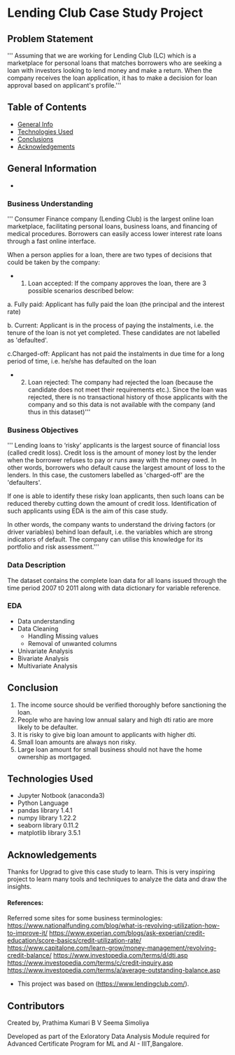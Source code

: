 # Lending Club Case Study Project

## Problem Statement
''' Assuming that we are working for Lending Club (LC) which is a marketplace for personal loans that matches borrowers who are seeking a loan with investors looking to lend money and make a return. When the company receives the loan application, it has to make a decision for loan approval based on applicant's profile.'''

## Table of Contents

* [General Info](#general-information)
* [Technologies Used](#technologies-used)
* [Conclusions](#conclusions)
* [Acknowledgements](#acknowledgements)

## General Information
-
###  Business Understanding

''' Consumer Finance company (Lending Club) is the largest online loan marketplace, facilitating personal loans, business loans, and financing of medical procedures. Borrowers can easily access lower interest rate loans through a fast online interface.

When a person applies for a loan, there are two types of decisions that could be taken by the company:

* 1. Loan accepted: If the company approves the loan, there are 3 possible scenarios described below:

a. Fully paid: Applicant has fully paid the loan (the principal and the interest rate)

b. Current: Applicant is in the process of paying the instalments, i.e. the tenure of the loan is not yet completed. These
candidates are not labelled as 'defaulted'.

c.Charged-off: Applicant has not paid the instalments in due time for a long period of time, i.e. he/she has defaulted on the loan

* 2. Loan rejected: The company had rejected the loan (because the candidate does not meet their requirements etc.). Since the loan was rejected, there is no transactional history of those applicants with the company and so this data is not available with the company (and thus in this dataset)'''

### Business Objectives

''' Lending loans to ‘risky’ applicants is the largest source of financial loss (called credit loss). Credit loss is the amount of money lost by the lender when the borrower refuses to pay or runs away with the money owed. In other words, borrowers who default cause the largest amount of loss to the lenders. In this case, the customers labelled as 'charged-off' are the 'defaulters'.

If one is able to identify these risky loan applicants, then such loans can be reduced thereby cutting down the amount of credit loss. Identification of such applicants using EDA is the aim of this case study.

In other words, the company wants to understand the driving factors (or driver variables) behind loan default, i.e. the variables which are strong indicators of default. The company can utilise this knowledge for its portfolio and risk assessment.'''

###  Data Description

The dataset contains the complete loan data for all loans issued through the time period 2007 t0 2011 along with data dictionary for variable reference.

### EDA

 - Data understanding
 - Data Cleaning
   * Handling Missing values
   * Removal of unwanted columns
 - Univariate Analysis
 - Bivariate Analysis
 - Multivariate Analysis
 
## Conclusion

1. The income source should be verified thoroughly before sanctioning the loan.
2. People who are having low annual salary and high dti ratio are more likely to be defaulter.
3. It is risky to give big loan amount to applicants with higher dti.
4. Small loan amounts are always non risky.
5. Large loan amount for small business should not have the home ownership as mortgaged.

## Technologies Used
- Jupyter Notbook (anaconda3)
- Python Language
- pandas library 1.4.1
- numpy library 1.22.2
- seaborn library 0.11.2
- matplotlib library 3.5.1


## Acknowledgements

Thanks for Upgrad to give this case study to learn. This is very inspiring project to learn many tools and techniques to analyze the data and draw the insights.

#### References: 

Referred some sites for some business terminologies:
https://www.nationalfunding.com/blog/what-is-revolving-utilization-how-to-improve-it/
https://www.experian.com/blogs/ask-experian/credit-education/score-basics/credit-utilization-rate/
https://www.capitalone.com/learn-grow/money-management/revolving-credit-balance/
https://www.investopedia.com/terms/d/dti.asp
https://www.investopedia.com/terms/c/credit-inquiry.asp
https://www.investopedia.com/terms/a/average-outstanding-balance.asp

- This project was based on (https://www.lendingclub.com/).

## Contributors

Created by,
 Prathima Kumari B V
 Seema Simoliya

Developed as part of the Exloratory Data Analysis Module required for Advanced Certificate Program for ML and AI - IIIT,Bangalore.
